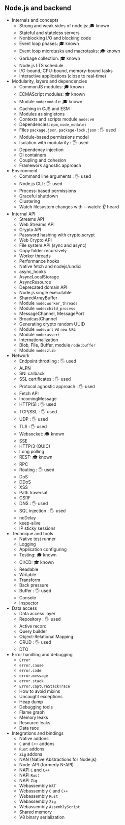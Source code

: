 ## Node.js and backend

- Internals and concepts
  - Strong and weak sides of node.js: 🎓 known
  - Stateful and stateless servers
  - Nonblocking I/O and blocking code
  - Event loop phases: 🎓 known
  - Event loop microtasks and macrotasks: 🎓 known
  - Garbage collection: 🎓 known
  - Node.js LTS schedule
  - I/O-bound, CPU-bound, memory-bound tasks
  - Interactive applications (close to real-time)
- Modularity, layers and dependencies
  - CommonJS modules: 🎓 known
  - ECMAScript modules: 🎓 known
  - Module `node:module`: 🎓 known
  - Caching in CJS and ESM
  - Modules as singletons
  - Contexts and scripts module `node:vm`
  - Dependencies: `npm`, `node_modules`
  - Files `package.json`, `package-lock.json` \: 🖐️ used
  - Module-based permissions model
  - Isolation with modularity \: 🖐️ used
  - Dependency injection
  - DI containers
  - Coupling and cohesion
  - Framework agnostic approach
- Environment
  - Command line arguments \: 🖐️ used
  - Node.js CLI \: 🖐️ used
  - Process-based permissions
  - Graceful shutdown
  - Clustering
  - Watch filesystem changes with --watch: 👂 heard
- Internal API
  - Streams API
  - Web Streams API
  - Crypto API
  - Password hashing with crypto.scrypt
  - Web Crypto API
  - File system API (sync and async)
  - Copy folder recursively
  - Worker threads
  - Performance hooks
  - Native fetch and nodejs/undici
  - async_hooks
  - AsyncLocalStorage
  - AsyncResource
  - Deprecated domain API
  - Node.js single executable
  - SharedArrayBuffer
  - Module `node:worker_threads`
  - Module `node:child_process`
  - MessageChannel, MessagePort
  - BroadcastChannel
  - Generating crypto random UUID
  - Module `node:url` vs `new URL`
  - Module `node:assert`
  - Internationalization
  - Blob, File, Buffer, module `node:buffer`
  - Module `node:zlib`
- Network
  - Endpoint throttling \: 🖐️ used
  - ALPN
  - SNI callback
  - SSL certificates \: 🖐️ used
  - Protocol agnostic approach \: 🖐️ used
  - Fetch API
  - IncomingMessage
  - HTTP(S) \: 🖐️ used
  - TCP/SSL \: 🖐️ used
  - UDP \: 🖐️ used
  - TLS \: 🖐️ used
  - Websocket: 🎓 known
  - SSE
  - HTTP/3 (QUIC)
  - Long polling
  - REST: 🎓 known
  - RPC
  - Routing \: 🖐️ used
  - DoS
  - DDoS
  - XSS
  - Path traversal
  - CSRF
  - DNS \: 🖐️ used
  - SQL injection \: 🖐️ used
  - noDelay
  - keep-alive
  - IP sticky sessions
- Technique and tools
  - Native test runner
  - Logging
  - Application configuring
  - Testing: 🎓 known
  - CI/CD: 🎓 known
  - Readable
  - Writable
  - Transform
  - Back pressure
  - Buffer \: 🖐️ used
  - Console
  - Inspector
- Data access
  - Data access layer
  - Repository \: 🖐️ used
  - Active record
  - Query builder
  - Object-Relational Mapping
  - CRUD \: 🖐️ used
  - DTO
- Error handling and debugging
  - `Error`
  - `error.cause`
  - `error.code`
  - `error.message`
  - `error.stack`
  - `Error.captureStackTrace`
  - How to avoid mixins
  - Uncaught exceptions
  - Heap dump
  - Debugging tools
  - Flame graph
  - Memory leaks
  - Resource leaks
  - Data race
- Integrations and bindings
  - Native addons
  - `C` and `C++` addons
  - `Rust` addons
  - `Zig` addons
  - NAN (Native Abstractions for Node.js)
  - Node-API (formerly N-API)
  - NAPI `C` and `C++`
  - NAPI `Rust`
  - NAPI `Zig`
  - Webassembly `WAT`
  - Webassembly `C` and `C++`
  - Webassembly `Rust`
  - Webassembly `Zig`
  - Webassembly `AssemblyScript`
  - Shared memory
  - V8 binary serialization
